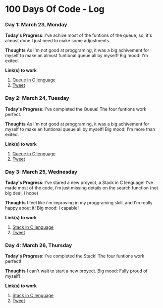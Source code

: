 # 100 Days Of Code - Log

### Day 1: March 23, Monday

**Today's Progress**: I've achive most of the funtions of the queue, so, it's almost done I just need to make some adjustments.

**Thoughts** 
As I'm not good at proggraming, it was a big achivement for myself to make an almost funtional queue all by myself! 
Big mood: I'm exited.

**Link(s) to work**
1. [Queue in C lenguage](https://github.com/brenda-aline/PatronesParaDatosEstructurados/blob/407771dcff3af2db1b26a278bbdc88e3fc5a401f/ColasFIFO.c)
2. [Tweet](https://twitter.com/suckithoney_/status/1242538237039652868?s=19)

### Day 2: March 24, Tuesday

**Today's Progress**: I've completed the Queue!
The four funtions work perfect.

**Thoughts** 
As I'm not good at proggraming, it was a big achivement for myself to make an funtional queue all by myself! 
Big mood: I'm more than exited.

**Link(s) to work**
1. [Queue in C lenguage](https://github.com/brenda-aline/PatronesParaDatosEstructurados/blob/407771dcff3af2db1b26a278bbdc88e3fc5a401f/ColasFIFO.c)
2. [Tweet](https://twitter.com/suckithoney_/status/1242538237039652868?s=19)

### Day 3: March 25, Wednesday

**Today's Progress**: I've stared a new proyect, a Stack in C lenguage!
I've made most of the code, i'm just missing details on the search function (not big deal, i hope)

**Thoughts** 
I feel like i'm improving in my proggraming skill, and I'm really happy about it!
Big mood: I capable!

**Link(s) to work**
1. [Stack in C lenguage](https://github.com/brenda-aline/PatronesParaDatosEstructurados/blob/master/stackFILO.c)
2. [Tweet](https://twitter.com/suckithoney_/status/1243278700340219916?s=20)

### Day 4: March 26, Thursday

**Today's Progress**: I've completed the Stack!
The four funtions work perfect!

**Thoughts** 
I can't wait to start a new proyect.
Big mood: Fully proud of myself! 

**Link(s) to work**
1. [Stack in C lenguage](https://github.com/brenda-aline/PatronesParaDatosEstructurados/blob/master/stackFILO.c)
2. [Tweet](https://twitter.com/suckithoney_/status/1243278700340219916?s=20)
